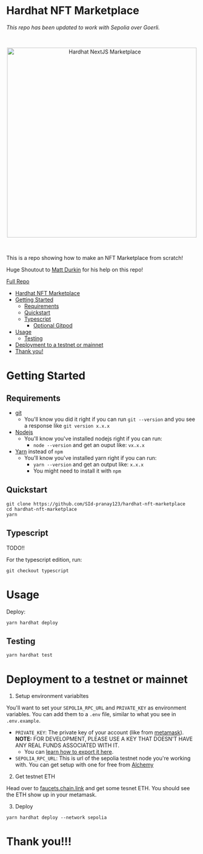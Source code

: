 # Hardhat NFT Marketplace

_This repo has been updated to work with Sepolia over Goerli._

<br/>
<p align="center">
<img src="./img/hero.png" width="500" alt="Hardhat NextJS Marketplace">
</a>
</p>
<br/>

This is a repo showing how to make an NFT Marketplace from scratch!

Huge Shoutout to [Matt Durkin](https://twitter.com/mdurkin92) for his help on this repo!

[Full Repo](https://github.com/smartcontractkit/full-blockchain-solidity-course-js)

-   [Hardhat NFT Marketplace](#hardhat-nft-marketplace)
-   [Getting Started](#getting-started)
    -   [Requirements](#requirements)
    -   [Quickstart](#quickstart)
    -   [Typescript](#typescript)
        -   [Optional Gitpod](#optional-gitpod)
-   [Usage](#usage)
    -   [Testing](#testing)
-   [Deployment to a testnet or mainnet](#deployment-to-a-testnet-or-mainnet)
-   [Thank you!](#thank-you)

# Getting Started

## Requirements

-   [git](https://git-scm.com/book/en/v2/Getting-Started-Installing-Git)
    -   You'll know you did it right if you can run `git --version` and you see a response like `git version x.x.x`
-   [Nodejs](https://nodejs.org/en/)
    -   You'll know you've installed nodejs right if you can run:
        -   `node --version` and get an ouput like: `vx.x.x`
-   [Yarn](https://classic.yarnpkg.com/lang/en/docs/install/) instead of `npm`
    -   You'll know you've installed yarn right if you can run:
        -   `yarn --version` and get an output like: `x.x.x`
        -   You might need to install it with `npm`

## Quickstart

```
git clone https://github.com/SId-pranay123/hardhat-nft-marketplace
cd hardhat-nft-marketplace
yarn
```

## Typescript

TODO!!

For the typescript edition, run:

```
git checkout typescript
```

# Usage

Deploy:

```
yarn hardhat deploy
```

## Testing

```
yarn hardhat test
```

# Deployment to a testnet or mainnet

1. Setup environment variabltes

You'll want to set your `SEPOLIA_RPC_URL` and `PRIVATE_KEY` as environment variables. You can add them to a `.env` file, similar to what you see in `.env.example`.

-   `PRIVATE_KEY`: The private key of your account (like from [metamask](https://metamask.io/)). **NOTE:** FOR DEVELOPMENT, PLEASE USE A KEY THAT DOESN'T HAVE ANY REAL FUNDS ASSOCIATED WITH IT.
    -   You can [learn how to export it here](https://metamask.zendesk.com/hc/en-us/articles/360015289632-How-to-Export-an-Account-Private-Key).
-   `SEPOLIA_RPC_URL`: This is url of the sepolia testnet node you're working with. You can get setup with one for free from [Alchemy](https://alchemy.com/?a=673c802981)

2. Get testnet ETH

Head over to [faucets.chain.link](https://faucets.chain.link/) and get some tesnet ETH. You should see the ETH show up in your metamask.

3. Deploy

```
yarn hardhat deploy --network sepolia
```

# Thank you!!!
